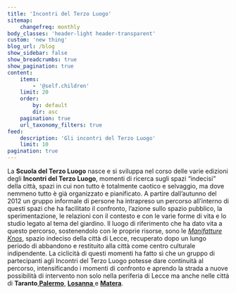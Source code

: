 ```yaml
---
title: 'Incontri del Terzo Luogo'
sitemap:
    changefreq: monthly
body_classes: 'header-light header-transparent'
custom: 'new thing'
blog_url: /blog
show_sidebar: false
show_breadcrumbs: true
show_pagination: true
content:
    items:
        - '@self.children'
    limit: 20
    order:
        by: default
        dir: asc
    pagination: true
    url_taxonomy_filters: true
feed:
    description: 'Gli incontri del Terzo Luogo'
    limit: 10
pagination: true
---
```


La **Scuola del Terzo Luogo** nasce e si sviluppa nel corso delle varie edizioni degli **Incontri del Terzo Luogo**, momenti di ricerca sugli spazi “indecisi” della città, spazi in cui non tutto è totalmente caotico e selvaggio, ma dove nemmeno tutto è già organizzato e pianificato. 
A partire dall’autunno del 2012 un gruppo informale di persone ha intrapreso un percorso all’interno di questi spazi che ha facilitato il confronto, l’azione sullo spazio pubblico, la sperimentazione, le relazioni con il contesto e con le varie forme di vita e lo studio legato al tema del giardino. Il luogo di riferimento che ha dato vita a questo percorso, sostenendolo con le proprie risorse, sono le [*Manifatture Knos*](www.manifattureknos.org), spazio indeciso della città di Lecce, recuperato dopo un lungo periodo di abbandono e restituito alla città come centro culturale indipendente.
La ciclicità di questi momenti ha fatto sì che un gruppo di partecipanti agli Incontri del Terzo Luogo potesse dare continuità al percorso, intensificando i momenti di confronto e aprendo la strada a nuove possibilità di intervento non solo nella periferia di Lecce ma anche nelle città di **Taranto**,[**Palermo**](../giardini/palermo), [ **Losanna** ](../giardini/losanna) e [**Matera**](../giardini/matera).

